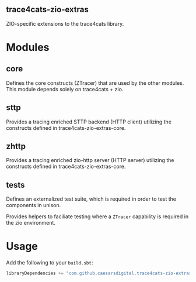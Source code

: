 trace4cats-zio-extras
---------------------

ZIO-specific extensions to the trace4cats library.

# Modules

## core

Defines the core constructs (ZTracer) that are used by the other modules.  This module depends solely on trace4cats + zio.

## sttp

Provides a tracing enriched STTP backend (HTTP client) utilizing the constructs defined in trace4cats-zio-extras-core.

## zhttp

Provides a tracing enriched zio-http server (HTTP server) utilizing the constructs defined in trace4cats-zio-extras-core.

## tests

Defines an externalized test suite, which is required in order to test the components in unison.

Provides helpers to faciliate testing where a `ZTracer` capability is required in the zio environment.

# Usage

Add the following to your `build.sbt`:

```scala
libraryDependencies += "com.github.caesarsdigital.trace4cats-zio-extras" %% "trace4cats-zio2-extras-${MODULE NAME}" % "${VERSION}"
```
